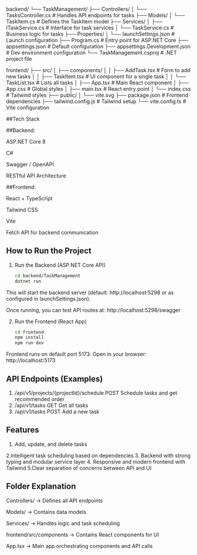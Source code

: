 backend/
└── TaskManagement/
    ├── Controllers/
    │   └── TasksController.cs        # Handles API endpoints for tasks
    ├── Models/
    │   └── TaskItem.cs               # Defines the TaskItem model
    ├── Services/
    │   ├── ITaskService.cs           # Interface for task services
    │   └── TaskService.cs            # Business logic for tasks
    ├── Properties/
    │   └── launchSettings.json       # Launch configuration
    ├── Program.cs                    # Entry point for ASP.NET Core
    ├── appsettings.json              # Default configuration
    ├── appsettings.Development.json  # Dev environment configuration
    └── TaskManagement.csproj         # .NET project file

frontend/
├── src/
│   ├── components/
│   │   ├── AddTask.tsx               # Form to add new tasks
│   │   ├── TaskItem.tsx              # UI component for a single task
│   │   └── TaskList.tsx              # Lists all tasks
│   ├── App.tsx                       # Main React component
│   ├── App.css                       # Global styles
│   ├── main.tsx                      # React entry point
│   └── index.css                     # Tailwind styles
├── public/
│   └── vite.svg
├── package.json                      # Frontend dependencies
├── tailwind.config.js                # Tailwind setup
└── vite.config.ts                    # Vite configuration

##Tech Stack

##Backend:

ASP.NET Core 8

C#

Swagger / OpenAPI

RESTful API Architecture

##Frontend:

React + TypeScript

Tailwind CSS

Vite

Fetch API for backend communication

## How to Run the Project
 1. Run the Backend (ASP.NET Core API)
      ```bash
    cd backend/TaskManagement
    dotnet run


This will start the backend server (default: http://localhost:5298 or as configured in launchSettings.json).

Once running, you can test API routes at:
 http://localhost:5298/swagger

 2. Run the Frontend (React App)
    ```bash
    cd frontend
    npm install
    npm run dev


 Frontend runs on default port 5173:
 Open in your browser: http://localhost:5173

 ## API Endpoints (Examples)

1. /api/v1/projects/{projectId}/schedule	POST	Schedule tasks and get recommended order
2. /api/v1/tasks	GET	Get all tasks
3. /api/v1/tasks	POST	Add a new task
 ## Features

 1. Add, update, and delete tasks

 2.Intelligent task scheduling based on dependencies
3. Backend with strong typing and modular service layer
4. Responsive and modern frontend with Tailwind
 5.Clear separation of concerns between API and UI

 ## Folder Explanation

Controllers/ → Defines all API endpoints

Models/ → Contains data models

Services/ → Handles logic and task scheduling

frontend/src/components → Contains React components for UI

App.tsx → Main app orchestrating components and API calls
